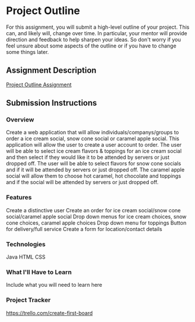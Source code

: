 # Project Outline
For this assignment, you will submit a high-level outline of your project. This can, and likely will, change over time. In particular, your mentor will provide direction and feedback to help sharpen your ideas. So don't worry if you feel unsure about some aspects of the outline or if you have to change some things later.

## Assignment Description
[Project Outline Assignment](https://education.launchcode.org/liftoff/modules/assignments/project-outline)

## Submission Instructions

### Overview
Create a web application that will allow individuals/companys/groups to order a ice cream social, snow cone social or caramel apple social.  This application will allow the user to create a user account to order.  The user will be able to select ice cream flavors & toppings for an ice cream social and then select if they would like it to be attended by servers or just dropped off.  The user will be able to select flavors for snow cone socials and if it will be attended by servers or just dropped off.  The caramel apple social will allow them to choose hot caramel, hot chocolate and toppings and if the social will be attended by servers or just dropped off.  
### Features
Create a distinctive user 
Create an order for ice cream social/snow cone social/caramel apple social
Drop down menus for ice cream choices, snow cone choices, caramel apple choices
Drop down menu for toppings
Button for delivery/full service
Create a form for location/contact details
### Technologies
Java
HTML
CSS
### What I'll Have to Learn
Include what you will need to learn here
### Project Tracker
https://trello.com/create-first-board
